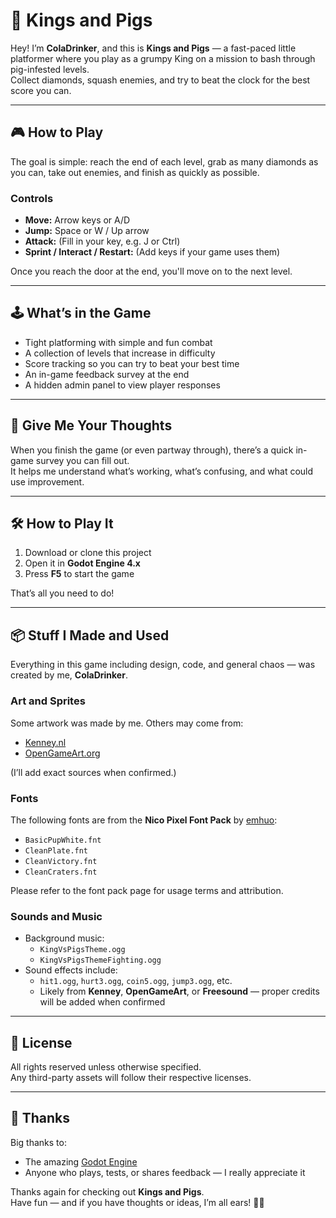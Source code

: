 # 👑 Kings and Pigs

Hey! I’m **ColaDrinker**, and this is **Kings and Pigs** — a fast-paced little platformer where you play as a grumpy King on a mission to bash through pig-infested levels.  
Collect diamonds, squash enemies, and try to beat the clock for the best score you can.

---

## 🎮 How to Play

The goal is simple: reach the end of each level, grab as many diamonds as you can, take out enemies, and finish as quickly as possible.

### Controls

- **Move:** Arrow keys or A/D  
- **Jump:** Space or W / Up arrow  
- **Attack:** (Fill in your key, e.g. J or Ctrl)  
- **Sprint / Interact / Restart:** (Add keys if your game uses them)

Once you reach the door at the end, you'll move on to the next level.

---

## 🕹️ What’s in the Game

- Tight platforming with simple and fun combat  
- A collection of levels that increase in difficulty  
- Score tracking so you can try to beat your best time  
- An in-game feedback survey at the end  
- A hidden admin panel to view player responses  

---

## 📝 Give Me Your Thoughts

When you finish the game (or even partway through), there’s a quick in-game survey you can fill out.  
It helps me understand what’s working, what’s confusing, and what could use improvement.

---

## 🛠️ How to Play It

1. Download or clone this project  
2. Open it in **Godot Engine 4.x**  
3. Press **F5** to start the game  

That’s all you need to do!

---

## 📦 Stuff I Made and Used

Everything in this game including design, code, and general chaos — was created by me, **ColaDrinker**.

### Art and Sprites

Some artwork was made by me. Others may come from:

- [Kenney.nl](https://kenney.nl)  
- [OpenGameArt.org](https://opengameart.org)  

(I’ll add exact sources when confirmed.)

### Fonts

The following fonts are from the **Nico Pixel Font Pack** by [emhuo](https://emhuo.itch.io/nico-pixel-fonts-pack):

- `BasicPupWhite.fnt`
- `CleanPlate.fnt`
- `CleanVictory.fnt`
- `CleanCraters.fnt`

Please refer to the font pack page for usage terms and attribution.

### Sounds and Music

- Background music:
  - `KingVsPigsTheme.ogg`
  - `KingVsPigsThemeFighting.ogg`
- Sound effects include:
  - `hit1.ogg`, `hurt3.ogg`, `coin5.ogg`, `jump3.ogg`, etc.  
  - Likely from **Kenney**, **OpenGameArt**, or **Freesound** — proper credits will be added when confirmed

---

## 📄 License

All rights reserved unless otherwise specified.  
Any third-party assets will follow their respective licenses.

---

## 🙏 Thanks

Big thanks to:

- The amazing [Godot Engine](https://godotengine.org)
- Anyone who plays, tests, or shares feedback — I really appreciate it  

Thanks again for checking out **Kings and Pigs**.  
Have fun — and if you have thoughts or ideas, I’m all ears! 🐷👑
